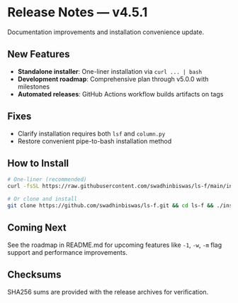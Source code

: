 # Release Notes — v4.5.1

Documentation improvements and installation convenience update.

## New Features
- **Standalone installer**: One-liner installation via `curl ... | bash`
- **Development roadmap**: Comprehensive plan through v5.0.0 with milestones
- **Automated releases**: GitHub Actions workflow builds artifacts on tags

## Fixes
- Clarify installation requires both `lsf` and `column.py`
- Restore convenient pipe-to-bash installation method

## How to Install
```bash
# One-liner (recommended)
curl -fsSL https://raw.githubusercontent.com/swadhinbiswas/ls-f/main/install-standalone.sh | bash

# Or clone and install
git clone https://github.com/swadhinbiswas/ls-f.git && cd ls-f && ./install.sh --user
```

## Coming Next
See the roadmap in README.md for upcoming features like `-1`, `-w`, `-m` flag support and performance improvements.

## Checksums
SHA256 sums are provided with the release archives for verification.
